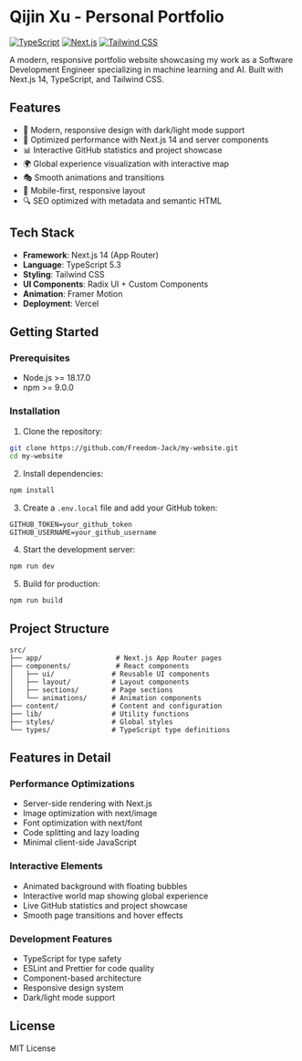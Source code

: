 # Qijin Xu - Personal Portfolio

[![TypeScript](https://img.shields.io/badge/TypeScript-5.3-blue.svg)](https://www.typescriptlang.org/)
[![Next.js](https://img.shields.io/badge/Next.js-14.0-black.svg)](https://nextjs.org/)
[![Tailwind CSS](https://img.shields.io/badge/Tailwind-3.4-38B2AC.svg)](https://tailwindcss.com/)

A modern, responsive portfolio website showcasing my work as a Software Development Engineer specializing in machine learning and AI. Built with Next.js 14, TypeScript, and Tailwind CSS.

## Features

- 🎨 Modern, responsive design with dark/light mode support
- 🚀 Optimized performance with Next.js 14 and server components
- 📊 Interactive GitHub statistics and project showcase
- 🌍 Global experience visualization with interactive map
- 🎭 Smooth animations and transitions
- 📱 Mobile-first, responsive layout
- 🔍 SEO optimized with metadata and semantic HTML

## Tech Stack

- **Framework**: Next.js 14 (App Router)
- **Language**: TypeScript 5.3
- **Styling**: Tailwind CSS
- **UI Components**: Radix UI + Custom Components
- **Animation**: Framer Motion
- **Deployment**: Vercel

## Getting Started

### Prerequisites

- Node.js >= 18.17.0
- npm >= 9.0.0

### Installation

1. Clone the repository:
```bash
git clone https://github.com/Freedom-Jack/my-website.git
cd my-website
```

2. Install dependencies:
```bash
npm install
```

3. Create a `.env.local` file and add your GitHub token:
```env
GITHUB_TOKEN=your_github_token
GITHUB_USERNAME=your_github_username
```

4. Start the development server:
```bash
npm run dev
```

5. Build for production:
```bash
npm run build
```

## Project Structure

```
src/
├── app/                  # Next.js App Router pages
├── components/           # React components
│   ├── ui/              # Reusable UI components
│   ├── layout/          # Layout components
│   ├── sections/        # Page sections
│   └── animations/      # Animation components
├── content/             # Content and configuration
├── lib/                 # Utility functions
├── styles/              # Global styles
└── types/               # TypeScript type definitions
```

## Features in Detail

### Performance Optimizations
- Server-side rendering with Next.js
- Image optimization with next/image
- Font optimization with next/font
- Code splitting and lazy loading
- Minimal client-side JavaScript

### Interactive Elements
- Animated background with floating bubbles
- Interactive world map showing global experience
- Live GitHub statistics and project showcase
- Smooth page transitions and hover effects

### Development Features
- TypeScript for type safety
- ESLint and Prettier for code quality
- Component-based architecture
- Responsive design system
- Dark/light mode support

## License

MIT License
